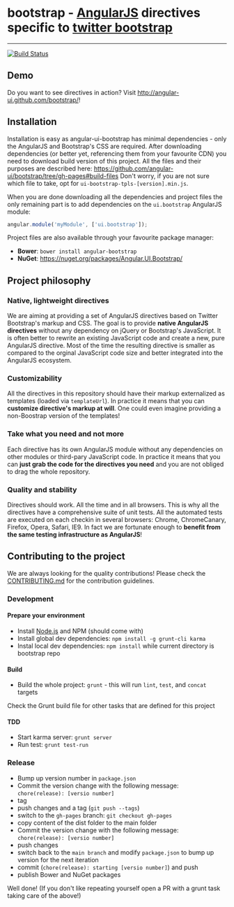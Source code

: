 # bootstrap - [AngularJS](http://angularjs.org/) directives specific to [twitter bootstrap](http://twitter.github.com/bootstrap/)

***

[![Build Status](https://secure.travis-ci.org/angular-ui/bootstrap.png)](http://travis-ci.org/angular-ui/bootstrap)

## Demo

Do you want to see directives in action? Visit http://angular-ui.github.com/bootstrap/!

## Installation

Installation is easy as angular-ui-bootstrap has minimal dependencies - only the AngularJS and Bootstrap's CSS are required.
After downloading dependencies (or better yet, referencing them from your favourite CDN) you need to download build version of this project. All the files and their purposes are described here: 
https://github.com/angular-ui/bootstrap/tree/gh-pages#build-files
Don't worry, if you are not sure which file to take, opt for `ui-bootstrap-tpls-[version].min.js`.

When you are done downloading all the dependencies and project files the only remaining part is to add dependencies on the `ui.bootstrap` AngularJS module:

```javascript
angular.module('myModule', ['ui.bootstrap']);
```

Project files are also available through your favourite package manager:
* **Bower**: `bower install angular-bootstrap`
* **NuGet**: https://nuget.org/packages/Angular.UI.Bootstrap/

## Project philosophy

### Native, lightweight directives

We are aiming at providing a set of AngularJS directives based on Twitter Bootstrap's markup and CSS. The goal is to provide **native AngularJS directives** without any dependency on jQuery or Bootstrap's JavaScript.
It is often better to rewrite an existing JavaScript code and create a new, pure AngularJS directive. Most of the time the resulting directive is smaller as compared to the orginal JavaScript code size and better integrated into the AngularJS ecosystem.

### Customizability

All the directives in this repository should have their markup externalized as templates (loaded via `templateUrl`). In practice it means that you can **customize directive's markup at will**. One could even imagine providing a non-Boostrap version of the templates!

### Take what you need and not more

Each directive has its own AngularJS module without any dependencies on other modules or third-pary JavaScript code. In practice it means that you can **just grab the code for the directives you need** and you are not obliged to drag the whole repository.

### Quality and stability

Directives should work. All the time and in all browsers. This is why all the directives have a comprehensive suite of unit tests. All the automated tests are executed on each checkin in several browsers: Chrome, ChromeCanary, Firefox, Opera, Safari, IE9.
In fact we are fortunate enough to **benefit from the same testing infrastructure as AngularJS**!

## Contributing to the project

We are always looking for the quality contributions! Please check the [CONTRIBUTING.md](CONTRIBUTING.md) for the contribution guidelines.

### Development
#### Prepare your environment
* Install [Node.js](http://nodejs.org/) and NPM (should come with)
* Install global dev dependencies: `npm install -g grunt-cli karma`
* Instal local dev dependencies: `npm install` while current directory is bootstrap repo

#### Build
* Build the whole project: `grunt` - this will run `lint`, `test`, and `concat` targets

Check the Grunt build file for other tasks that are defined for this project

#### TDD
* Start karma server: `grunt server`
* Run test: `grunt test-run`

### Release
* Bump up version number in `package.json`
* Commit the version change with the following message: `chore(release): [versio number]`
* tag
* push changes and a tag (`git push --tags`)
* switch to the `gh-pages` branch: `git checkout gh-pages`
* copy content of the dist folder to the main folder
* Commit the version change with the following message: `chore(release): [versio number]`
* push changes
* switch back to the `main branch` and modify `package.json` to bump up version for the next iteration
* commit (`chore(release): starting [versio number]`) and push
* publish Bower and NuGet packages

Well done! (If you don't like repeating yourself open a PR with a grunt task taking care of the above!)
